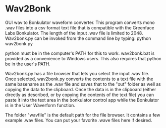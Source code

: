 # Wav2Bonk
GUI wav to Bonkulator waveform converter.
This program converts mono .wav files into a csv format text file that is compatible with the Greenface Labs Bonkulator.
The length of the input .wav file is limited to 2048.
Wav2bonk.py can be invoked from the command line by typing: python wav2bonk.py

python must be in the computer's PATH for this to work. wav2bonk.bat is provided as a convenience to Windows users. This also requires that python be in the user's PATH.

Wav2bonk.py has a file browser that lets you select the input .wav file. Once selected, wav2bonk.py converts the contents to a text file with the same basename as the .wav file and saves that to the "out" folder as well as copying the data to the clipboard.
Once the data is in the clipboard (either directly as described, or by copying the contents of the text file) you can paste it into the text area in the bonkulator control app while the Bonkulator is in the User Waverform function.

The folder "wavfile" is the default path for the file browser. It contains a few example .wav files. You can put your favorite .wave files here if desired.

